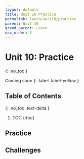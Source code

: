 ```yaml
---
layout: default
title: Unit 10 Practice
permalink: learn/unit10/practice
parent: Unit 10
grand_parent: Learn
nav_order: 2
---
```


<!-- prettier-ignore-start -->

# Unit 10: Practice

{: .no_toc }

Coming soon {: .label .label-yellow }

## Table of Contents

{: .no_toc .text-delta }

1. TOC
{:toc}

<!-- prettier-ignore-end -->

## Practice

## Challenges

